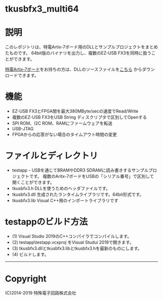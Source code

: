 # tkusbfx3_multi64

# 説明
このレポジトリは、特電Artix-7ボード用のDLLとサンプルプロジェクトをまとめたものです。
64bit版のバイナリを出力し、複数のEZ-USB FX3を同時に扱うことができます。

[特電Artix-7ボード](http://www.tokudenkairo.co.jp/art7/)をお持ちの方は、DLLのソースファイルを[こちら](https://www.tokudenkairo.co.jp/login2/getfile.php?target=ART764BITAPI) からダウンロードできます。

# 機能
+ EZ-USB FX3とFPGA間を最大380MByte/secの速度でRead/Write
+ 複数のEZ-USB FX3をUSB String ディスクリプタで区別してOpenする
+ SPI ROM、I2C ROM、RAMにファームウェアを転送
+ USB-JTAG
+ FPGAからの応答がない場合のタイムアウト時間の変更

# ファイルとディレクトリ
- testapp  - USBを通じてBRAMやDDR3 SDRAMに読み書きするサンプルプロジェクトです。
           複数のAritx-7ボードをUSBの「シリアル番号」で区別して開くことができます。
- tkusbfx3.h                    DLLを使うためのヘッダファイルです。
- tkusbfx3.dll                  生成されたランタイムライブラリです。64bit形式です。
- tkusbfx3.lib                  Visual C++用のインポートライブラリです

# testappのビルド方法
+ (1) Visual Studio 2019のC++コンパイラでコンパイルします。
+ (2) testapp\testapp.vcxproj をVisual Studui 2019で開きます。
+ (3) tkusbfx3.dllとtkusbfx3.libとtkusbfx3.hを最新のものにします。
+ (4) ビルドします。

---------------------

# Copyright 
(C)2014-2019 特殊電子回路株式会社
